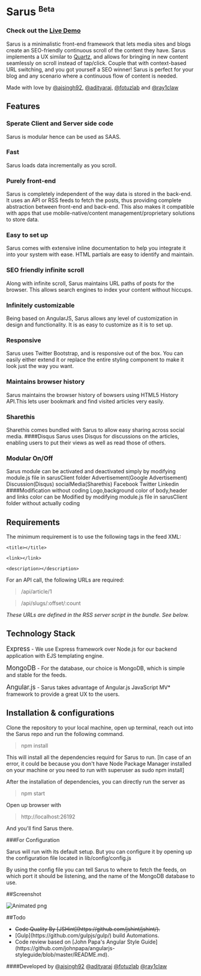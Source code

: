 # Sarus <sup><small>Beta</small></sup>

### Check out the [Live Demo](http://www.theweeklybyte.com)

Sarus is a minimalistic front-end framework that lets media sites and blogs create an SEO-friendly continuous scroll of the content they have. Sarus implements a UX similar to [Quartz](http://qz.com/), and allows for bringing in new content seamlessly on scroll instead of tap/click. Couple that with context-based URL switching, and you got yourself a SEO winner! Sarus is perfect for your blog and any scenario where a continuous flow of content is needed.

Made with love by [@ajsingh92](https://twitter.com/ajsingh92), [@adityaraj](https://twitter.com/adityaraj), [@fotuzlab](https://twitter.com/fotuzlab) and [@ray1claw](https://twitter.com/ray1claw)

## Features

### Sperate Client and Server side code
Sarus is modular hence can be used as SAAS.
### Fast
Sarus loads data incrementally as you scroll.
### Purely front-end
Sarus is completely independent of the way data is stored in the back-end. It uses an API or RSS feeds to fetch the posts, thus providing complete abstraction between front-end and back-end. This also makes it compatible with apps that use mobile-native/content management/proprietary solutions to store data.
### Easy to set up
Sarus comes with extensive inline documentation to help you integrate it into your system with ease. HTML partials are easy to identify and maintain.
### SEO friendly infinite scroll
Along with infinite scroll, Sarus maintains URL paths of posts for the browser. This allows search engines to index your content without hiccups.
### Infinitely customizable
Being based on AngularJS, Sarus allows any level of customization in design and functionality. It is as easy to customize as it is to set up.
### Responsive
Sarus uses Twitter Bootstrap, and is responsive out of the box. You can easily either extend it or replace the entire styling component to make it look just the way you want.
### Maintains browser history
Sarus maintains the browser history of bowsers using HTML5 History API.This lets user bookmark and find visited articles very easily.
### Sharethis
Sharethis comes bundled with Sarus to allow easy sharing across social media.
####Disqus
Sarus uses Disqus for discussions on the articles, enabling users to put their views as well as read those of others.
### Modular On/Off
Sarus module can be activated and deactivated simply by modifying module.js file in sarusClient folder
            Advertisement(Google Advertisement)
            Discussion(Disqus)
            socialMedia(Sharethis)
                  Facebook
                  Twitter
                  Linkedin
####Modification without coding
         Logo,background color of body,header and links color can be 
         Modified by modifying module.js file in
         sarusClient folder without actually coding 

## Requirements
The minimum requirement is to use the following tags in the feed XML:

`<title></title>`

`<link></link>`

`<description></description>`

For an API call, the following URLs are required:

> /api/article/1

> /api/slugs/:offset/:count

_These URLs are defined in the RSS server script in the bundle. See below._

## Technology Stack

<big>Express</big> - We use Express framework over Node.js for our backend application with EJS templating engine.

<big>MongoDB</big> - For the database, our choice is MongoDB, which is simple and stable for the feeds.

<big>Angular.js</big> - Sarus takes advantage of Angular.js JavaScript MV* framework to provide a great UX to the users.

## Installation & configurations
Clone the repository to your local machine, open up terminal, reach out into the Sarus repo and run
the following command.

>npm install

This will install all the dependencies requird for Sarus to run.
[In case of an error, it could be because you don't have Node Package Manager installed on your machine or you need to run with superuser as sudo npm install]

After the installation of dependencies, you can directly run the server as

>npm start

Open up browser with

>http://localhost:26192

And you'll find Sarus there.

###For Configuration

Sarus will run with its default setup. But you can configure it by opening up the configuration file located in lib/config/config.js

By using the config file you can tell Sarus to where to fetch the feeds, on which port it should be listening, and the name of the MongoDB database to use.

##Screenshot

![Animated png](screenshots/sarus-1.png "Animation that shows auto completion")

##Todo

 <ul>
 <li><del> Code Quality By [JSHint](https://github.com/jshint/jshint/).</del> </li>
 <li >[Gulp](https://github.com/gulpjs/gulp/) build Automations. </li>
 <li> Code review based on [John Papa's Angular Style Guide](https://github.com/johnpapa/angularjs-styleguide/blob/master/README.md).</li></ul>


####Developed by
[@ajsingh92](https://twitter.com/ajsingh92)
[@adityaraj](https://twitter.com/adityaraj)
[@fotuzlab](https://twitter.com/fotuzlab)
[@ray1claw](https://twitter.com/ray1claw)
